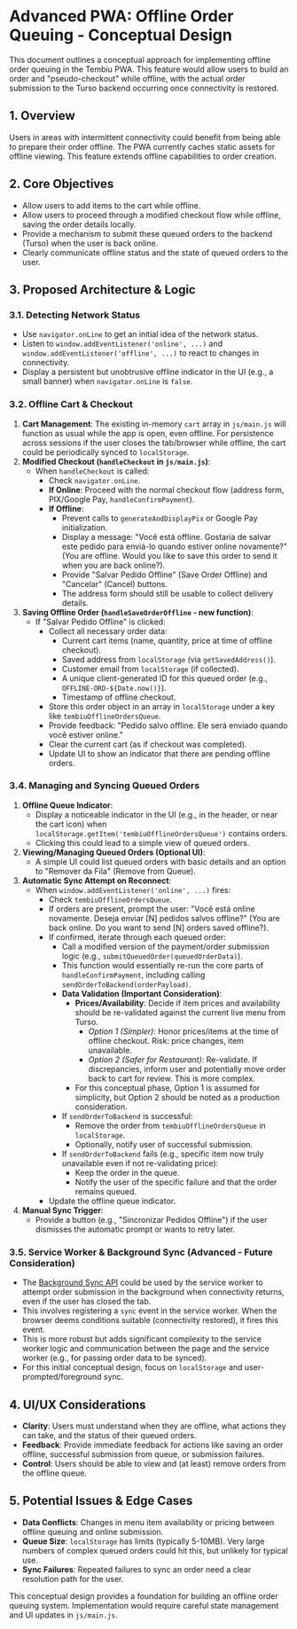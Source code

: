 # Advanced PWA: Offline Order Queuing - Conceptual Design

This document outlines a conceptual approach for implementing offline order queuing in the Tembiu PWA. This feature would allow users to build an order and "pseudo-checkout" while offline, with the actual order submission to the Turso backend occurring once connectivity is restored.

## 1. Overview

Users in areas with intermittent connectivity could benefit from being able to prepare their order offline. The PWA currently caches static assets for offline viewing. This feature extends offline capabilities to order creation.

## 2. Core Objectives

*   Allow users to add items to the cart while offline.
*   Allow users to proceed through a modified checkout flow while offline, saving the order details locally.
*   Provide a mechanism to submit these queued orders to the backend (Turso) when the user is back online.
*   Clearly communicate offline status and the state of queued orders to the user.

## 3. Proposed Architecture & Logic

### 3.1. Detecting Network Status

*   Use `navigator.onLine` to get an initial idea of the network status.
*   Listen to `window.addEventListener('online', ...)` and `window.addEventListener('offline', ...)` to react to changes in connectivity.
*   Display a persistent but unobtrusive offline indicator in the UI (e.g., a small banner) when `navigator.onLine` is `false`.

### 3.2. Offline Cart & Checkout

1.  **Cart Management**: The existing in-memory `cart` array in `js/main.js` will function as usual while the app is open, even offline. For persistence across sessions if the user closes the tab/browser while offline, the cart could be periodically synced to `localStorage`.
2.  **Modified Checkout (`handleCheckout` in `js/main.js`)**:
    *   When `handleCheckout` is called:
        *   Check `navigator.onLine`.
        *   **If Online**: Proceed with the normal checkout flow (address form, PIX/Google Pay, `handleConfirmPayment`).
        *   **If Offline**:
            *   Prevent calls to `generateAndDisplayPix` or Google Pay initialization.
            *   Display a message: "Você está offline. Gostaria de salvar este pedido para enviá-lo quando estiver online novamente?" (You are offline. Would you like to save this order to send it when you are back online?).
            *   Provide "Salvar Pedido Offline" (Save Order Offline) and "Cancelar" (Cancel) buttons.
            *   The address form should still be usable to collect delivery details.
3.  **Saving Offline Order (`handleSaveOrderOffline` - new function)**:
    *   If "Salvar Pedido Offline" is clicked:
        *   Collect all necessary order data:
            *   Current cart items (name, quantity, price at time of offline checkout).
            *   Saved address from `localStorage` (via `getSavedAddress()`).
            *   Customer email from `localStorage` (if collected).
            *   A unique client-generated ID for this queued order (e.g., `OFFLINE-ORD-${Date.now()}`).
            *   Timestamp of offline checkout.
        *   Store this order object in an array in `localStorage` under a key like `tembiuOfflineOrdersQueue`.
        *   Provide feedback: "Pedido salvo offline. Ele será enviado quando você estiver online."
        *   Clear the current cart (as if checkout was completed).
        *   Update UI to show an indicator that there are pending offline orders.

### 3.4. Managing and Syncing Queued Orders

1.  **Offline Queue Indicator**:
    *   Display a noticeable indicator in the UI (e.g., in the header, or near the cart icon) when `localStorage.getItem('tembiuOfflineOrdersQueue')` contains orders.
    *   Clicking this could lead to a simple view of queued orders.
2.  **Viewing/Managing Queued Orders (Optional UI)**:
    *   A simple UI could list queued orders with basic details and an option to "Remover da Fila" (Remove from Queue).
3.  **Automatic Sync Attempt on Reconnect**:
    *   When `window.addEventListener('online', ...)` fires:
        *   Check `tembiuOfflineOrdersQueue`.
        *   If orders are present, prompt the user: "Você está online novamente. Deseja enviar [N] pedidos salvos offline?" (You are back online. Do you want to send [N] orders saved offline?).
        *   If confirmed, iterate through each queued order:
            *   Call a modified version of the payment/order submission logic (e.g., `submitQueuedOrder(queuedOrderData)`).
            *   This function would essentially re-run the core parts of `handleConfirmPayment`, including calling `sendOrderToBackend(orderPayload)`.
            *   **Data Validation (Important Consideration)**:
                *   **Prices/Availability**: Decide if item prices and availability should be re-validated against the current live menu from Turso.
                    *   *Option 1 (Simpler)*: Honor prices/items at the time of offline checkout. Risk: price changes, item unavailable.
                    *   *Option 2 (Safer for Restaurant)*: Re-validate. If discrepancies, inform user and potentially move order back to cart for review. This is more complex.
                *   For this conceptual phase, Option 1 is assumed for simplicity, but Option 2 should be noted as a production consideration.
            *   If `sendOrderToBackend` is successful:
                *   Remove the order from `tembiuOfflineOrdersQueue` in `localStorage`.
                *   Optionally, notify user of successful submission.
            *   If `sendOrderToBackend` fails (e.g., specific item now truly unavailable even if not re-validating price):
                *   Keep the order in the queue.
                *   Notify the user of the specific failure and that the order remains queued.
        *   Update the offline queue indicator.
4.  **Manual Sync Trigger**:
    *   Provide a button (e.g., "Sincronizar Pedidos Offline") if the user dismisses the automatic prompt or wants to retry later.

### 3.5. Service Worker & Background Sync (Advanced - Future Consideration)

*   The [Background Sync API](https://developer.mozilla.org/en-US/docs/Web/API/Background_Sync_API) could be used by the service worker to attempt order submission in the background when connectivity returns, even if the user has closed the tab.
*   This involves registering a `sync` event in the service worker. When the browser deems conditions suitable (connectivity restored), it fires this event.
*   This is more robust but adds significant complexity to the service worker logic and communication between the page and the service worker (e.g., for passing order data to be synced).
*   For this initial conceptual design, focus on `localStorage` and user-prompted/foreground sync.

## 4. UI/UX Considerations

*   **Clarity**: Users must understand when they are offline, what actions they can take, and the status of their queued orders.
*   **Feedback**: Provide immediate feedback for actions like saving an order offline, successful submission from queue, or submission failures.
*   **Control**: Users should be able to view and (at least) remove orders from the offline queue.

## 5. Potential Issues & Edge Cases

*   **Data Conflicts**: Changes in menu item availability or pricing between offline queuing and online submission.
*   **Queue Size**: `localStorage` has limits (typically 5-10MB). Very large numbers of complex queued orders could hit this, but unlikely for typical use.
*   **Sync Failures**: Repeated failures to sync an order need a clear resolution path for the user.

This conceptual design provides a foundation for building an offline order queuing system. Implementation would require careful state management and UI updates in `js/main.js`.
